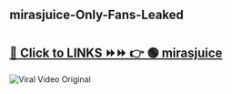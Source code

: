 
 ## mirasjuice-Only-Fans-Leaked

# <h2><a href="https://clipsfans.com/mirasjuice&ref=git">🔗 Click to LINKS ⏩⏩ 👉 🟢 mirasjuice </a></h2>

<a href="https://clipsfans.com/mirasjuice&ref=git" rel="nofollow" data-target="animated-image.originalLink"><img src="https://i.ibb.co.com/xMMVF88/686577567.gif" alt="Viral Video Original" style="max-width: 100%; display: inline-block;" data-target="animated-image.originalImage"></a>
